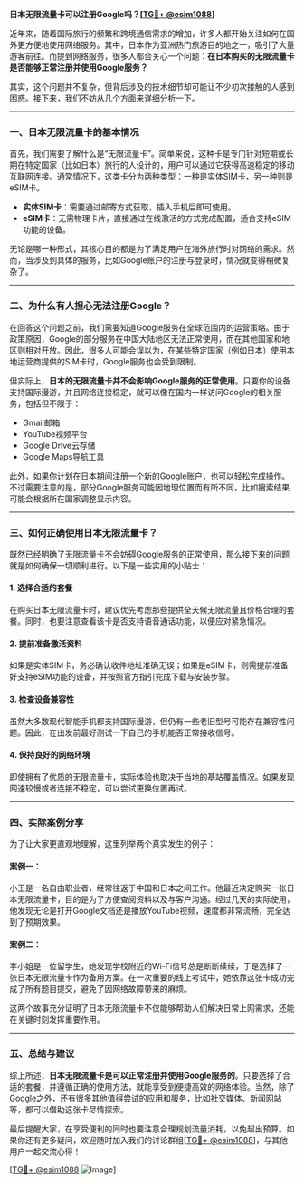 **日本无限流量卡可以注册Google吗？[[TG💪+ @esim1088](https://t.me/s/esim1088)]**

近年来，随着国际旅行的频繁和跨境通信需求的增加，许多人都开始关注如何在国外更方便地使用网络服务。其中，日本作为亚洲热门旅游目的地之一，吸引了大量游客前往。而提到网络服务，很多人都会关心一个问题：**在日本购买的无限流量卡是否能够正常注册并使用Google服务？**

其实，这个问题并不复杂，但背后涉及的技术细节却可能让不少初次接触的人感到困惑。接下来，我们不妨从几个方面来详细分析一下。

---

### **一、日本无限流量卡的基本情况**

首先，我们需要了解什么是“无限流量卡”。简单来说，这种卡是专门针对短期或长期在特定国家（比如日本）旅行的人设计的，用户可以通过它获得高速稳定的移动互联网连接。通常情况下，这类卡分为两种类型：一种是实体SIM卡，另一种则是eSIM卡。

- **实体SIM卡**：需要通过邮寄方式获取，插入手机后即可使用。
- **eSIM卡**：无需物理卡片，直接通过在线激活的方式完成配置，适合支持eSIM功能的设备。

无论是哪一种形式，其核心目的都是为了满足用户在海外旅行时对网络的需求。然而，当涉及到具体的服务，比如Google账户的注册与登录时，情况就变得稍微复杂了。

---

### **二、为什么有人担心无法注册Google？**

在回答这个问题之前，我们需要知道Google服务在全球范围内的运营策略。由于政策原因，Google的部分服务在中国大陆地区无法正常使用，而在其他国家和地区则相对开放。因此，很多人可能会误以为，在某些特定国家（例如日本）使用本地运营商提供的SIM卡时，Google服务也会受到限制。

但实际上，**日本的无限流量卡并不会影响Google服务的正常使用**。只要你的设备支持国际漫游，并且网络连接稳定，就可以像在国内一样访问Google的相关服务，包括但不限于：

- Gmail邮箱
- YouTube视频平台
- Google Drive云存储
- Google Maps导航工具

此外，如果你计划在日本期间注册一个新的Google账户，也可以轻松完成操作。不过需要注意的是，部分Google服务可能因地理位置而有所不同，比如搜索结果可能会根据所在国家调整显示内容。

---

### **三、如何正确使用日本无限流量卡？**

既然已经明确了无限流量卡不会妨碍Google服务的正常使用，那么接下来的问题就是如何确保一切顺利进行。以下是一些实用的小贴士：

#### 1. **选择合适的套餐**
在购买日本无限流量卡时，建议优先考虑那些提供全天候无限流量且价格合理的套餐。同时，也要注意查看该卡是否支持语音通话功能，以便应对紧急情况。

#### 2. **提前准备激活资料**
如果是实体SIM卡，务必确认收件地址准确无误；如果是eSIM卡，则需提前准备好支持eSIM功能的设备，并按照官方指引完成下载与安装步骤。

#### 3. **检查设备兼容性**
虽然大多数现代智能手机都支持国际漫游，但仍有一些老旧型号可能存在兼容性问题。因此，在出发前最好测试一下自己的手机能否正常接收信号。

#### 4. **保持良好的网络环境**
即使拥有了优质的无限流量卡，实际体验也取决于当地的基站覆盖情况。如果发现网速较慢或者连接不稳定，可以尝试更换位置再试。

---

### **四、实际案例分享**

为了让大家更直观地理解，这里列举两个真实发生的例子：

#### 案例一：
小王是一名自由职业者，经常往返于中国和日本之间工作。他最近决定购买一张日本无限流量卡，目的是为了方便查阅资料以及与客户沟通。经过几天的实际使用，他发现无论是打开Google文档还是播放YouTube视频，速度都非常流畅，完全达到了预期效果。

#### 案例二：
李小姐是一位留学生，她发现学校附近的Wi-Fi信号总是断断续续，于是选择了一张日本无限流量卡作为备用方案。在一次重要的线上考试中，她依靠这张卡成功完成了所有题目提交，避免了因网络故障带来的麻烦。

这两个故事充分证明了日本无限流量卡不仅能够帮助人们解决日常上网需求，还能在关键时刻发挥重要作用。

---

### **五、总结与建议**

综上所述，**日本无限流量卡是可以正常注册并使用Google服务的**。只要选择了合适的套餐，并遵循正确的使用方法，就能享受到便捷高效的网络体验。当然，除了Google之外，还有很多其他值得尝试的应用和服务，比如社交媒体、新闻网站等，都可以借助这张卡尽情探索。

最后提醒大家，在享受便利的同时也要注意合理规划流量消耗，以免超出预算。如果你还有更多疑问，欢迎随时加入我们的讨论群组[[TG💪+ @esim1088](https://t.me/s/esim1088)]，与其他用户一起交流心得！

[[TG💪+ @esim1088](https://t.me/s/esim1088) ![Image](https://i.postimg.cc/4NQfJmqS/Snipaste-2025-05-13-00-14-12.png)]